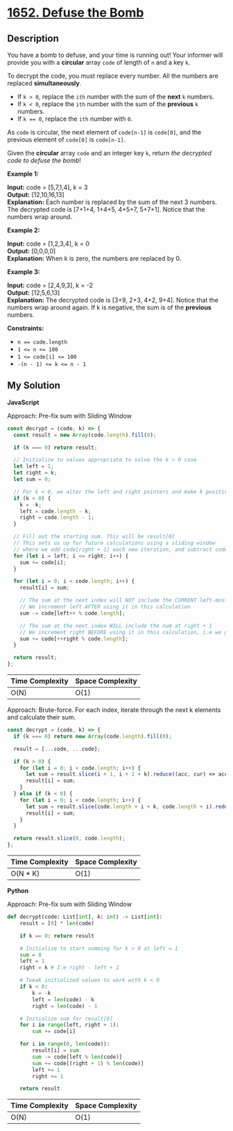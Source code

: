 # [1652. Defuse the Bomb](https://leetcode.com/problems/defuse-the-bomb)

## Description

You have a bomb to defuse, and your time is running out! Your informer will provide you with a **circular** array `code` of length of `n` and a key `k`.

To decrypt the code, you must replace every number. All the numbers are replaced **simultaneously**.

- If `k > 0`, replace the `ith` number with the sum of the **next** `k` numbers.
- If `k < 0`, replace the `ith` number with the sum of the **previous** `k` numbers.
- If `k == 0`, replace the `ith` number with `0`.

As `code` is circular, the next element of `code[n-1]` is `code[0]`, and the previous element of `code[0]` is `code[n-1]`.

Given the **circular** array `code` and an integer key `k`, return _the decrypted code to defuse the bomb_!

**Example 1:**

**Input:** code = [5,7,1,4], k = 3  
**Output:** [12,10,16,13]  
**Explanation:** Each number is replaced by the sum of the next 3 numbers. The decrypted code is [7+1+4, 1+4+5, 4+5+7, 5+7+1]. Notice that the numbers wrap around.

**Example 2:**

**Input:** code = [1,2,3,4], k = 0  
**Output:** [0,0,0,0]  
**Explanation:** When k is zero, the numbers are replaced by 0.

**Example 3:**

**Input:** code = [2,4,9,3], k = -2  
**Output:** [12,5,6,13]  
**Explanation:** The decrypted code is [3+9, 2+3, 4+2, 9+4]. Notice that the numbers wrap around again. If k is negative, the sum is of the **previous** numbers.

**Constraints:**

- `n == code.length`
- `1 <= n <= 100`
- `1 <= code[i] <= 100`
- `-(n - 1) <= k <= n - 1`

## My Solution

**JavaScript**

Approach: Pre-fix sum with Sliding Window

```js
const decrypt = (code, k) => {
  const result = new Array(code.length).fill(0);

  if (k === 0) return result;

  // Initialize to values appropriate to solve the k > 0 case
  let left = 1;
  let right = k;
  let sum = 0;

  // For k < 0, we alter the left and right pointers and make k positive
  if (k < 0) {
    k = -k;
    left = code.length - k;
    right = code.length - 1;
  }

  // Fill out the starting sum. This will be result[0]
  // This sets us up for future calculations using a sliding window
  // where we add code[right + 1] each new iteration, and subtract code[left]
  for (let i = left; i <= right; i++) {
    sum += code[i];
  }

  for (let i = 0; i < code.length; i++) {
    result[i] = sum;

    // The sum at the next index will NOT include the CURRENT left-most num
    // We increment left AFTER using it in this calculation
    sum -= code[left++ % code.length];

    // The sum at the next index WILL include the num at right + 1
    // We increment right BEFORE using it in this calculation, i.e we get right + 1
    sum += code[++right % code.length];
  }

  return result;
};
```

| Time Complexity | Space Complexity |
| --------------- | ---------------- |
| O(N)            | O(1)             |

Approach: Brute-force. For each index, iterate through the next k elements and calculate their sum.

```js
const decrypt = (code, k) => {
  if (k === 0) return new Array(code.length).fill(0);

  result = [...code, ...code];

  if (k > 0) {
    for (let i = 0; i < code.length; i++) {
      let sum = result.slice(i + 1, i + 1 + k).reduce((acc, cur) => acc + cur, 0);
      result[i] = sum;
    }
  } else if (k < 0) {
    for (let i = 0; i < code.length; i++) {
      let sum = result.slice(code.length + i + k, code.length + i).reduce((acc, cur) => acc + cur, 0);
      result[i] = sum;
    }
  }

  return result.slice(0, code.length);
};
```

| Time Complexity | Space Complexity |
| --------------- | ---------------- |
| O(N \* K)       | O(1)             |

**Python**

Approach: Pre-fix sum with Sliding Window

```py
def decrypt(code: List[int], k: int) -> List[int]:
    result = [0] * len(code)

    if k == 0: return result

    # Initialize to start summing for k > 0 at left = 1
    sum = 0
    left = 1
    right = k # I.e right - left + 1

    # Tweak initialized values to work with k < 0
    if k < 0:
        k = -k
        left = len(code) - k
        right = len(code) - 1

    # Initialize sum for result[0]
    for i in range(left, right + 1):
        sum += code[i]

    for i in range(0, len(code)):
        result[i] = sum
        sum -= code[left % len(code)]
        sum += code[(right + 1) % len(code)]
        left += 1
        right += 1

    return result
```

| Time Complexity | Space Complexity |
| --------------- | ---------------- |
| O(N)            | O(1)             |
